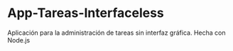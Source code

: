 # App-Tareas-Interfaceless
Aplicación para la administración de tareas sin interfaz gráfica. Hecha con Node.js
